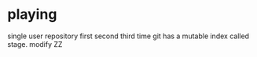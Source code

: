# playing
single user repository
first
second
third time
git has a mutable index called stage.
modify ZZ
